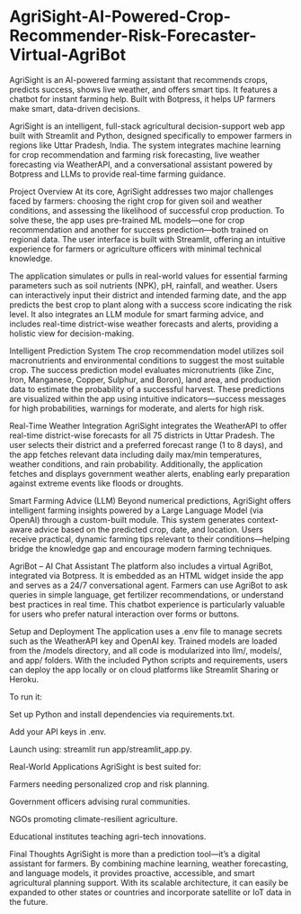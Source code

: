 # AgriSight-AI-Powered-Crop-Recommender-Risk-Forecaster-Virtual-AgriBot
AgriSight is an AI-powered farming assistant that recommends crops, predicts success, shows live weather, and offers smart tips. It features a chatbot for instant farming help. Built with Botpress, it helps UP farmers make smart, data-driven decisions.

AgriSight is an intelligent, full-stack agricultural decision-support web app built with Streamlit and Python, designed specifically to empower farmers in regions like Uttar Pradesh, India. The system integrates machine learning for crop recommendation and farming risk forecasting, live weather forecasting via WeatherAPI, and a conversational assistant powered by Botpress and LLMs to provide real-time farming guidance.

Project Overview
At its core, AgriSight addresses two major challenges faced by farmers: choosing the right crop for given soil and weather conditions, and assessing the likelihood of successful crop production. To solve these, the app uses pre-trained ML models—one for crop recommendation and another for success prediction—both trained on regional data. The user interface is built with Streamlit, offering an intuitive experience for farmers or agriculture officers with minimal technical knowledge.

The application simulates or pulls in real-world values for essential farming parameters such as soil nutrients (NPK), pH, rainfall, and weather. Users can interactively input their district and intended farming date, and the app predicts the best crop to plant along with a success score indicating the risk level. It also integrates an LLM module for smart farming advice, and includes real-time district-wise weather forecasts and alerts, providing a holistic view for decision-making.

Intelligent Prediction System
The crop recommendation model utilizes soil macronutrients and environmental conditions to suggest the most suitable crop. The success prediction model evaluates micronutrients (like Zinc, Iron, Manganese, Copper, Sulphur, and Boron), land area, and production data to estimate the probability of a successful harvest. These predictions are visualized within the app using intuitive indicators—success messages for high probabilities, warnings for moderate, and alerts for high risk.

Real-Time Weather Integration
AgriSight integrates the WeatherAPI to offer real-time district-wise forecasts for all 75 districts in Uttar Pradesh. The user selects their district and a preferred forecast range (1 to 8 days), and the app fetches relevant data including daily max/min temperatures, weather conditions, and rain probability. Additionally, the application fetches and displays government weather alerts, enabling early preparation against extreme events like floods or droughts.

Smart Farming Advice (LLM)
Beyond numerical predictions, AgriSight offers intelligent farming insights powered by a Large Language Model (via OpenAI) through a custom-built module. This system generates context-aware advice based on the predicted crop, date, and location. Users receive practical, dynamic farming tips relevant to their conditions—helping bridge the knowledge gap and encourage modern farming techniques.

AgriBot – AI Chat Assistant
The platform also includes a virtual AgriBot, integrated via Botpress. It is embedded as an HTML widget inside the app and serves as a 24/7 conversational agent. Farmers can use AgriBot to ask queries in simple language, get fertilizer recommendations, or understand best practices in real time. This chatbot experience is particularly valuable for users who prefer natural interaction over forms or buttons.

Setup and Deployment
The application uses a .env file to manage secrets such as the WeatherAPI key and OpenAI key. Trained models are loaded from the /models directory, and all code is modularized into llm/, models/, and app/ folders. With the included Python scripts and requirements, users can deploy the app locally or on cloud platforms like Streamlit Sharing or Heroku.

To run it:

Set up Python and install dependencies via requirements.txt.

Add your API keys in .env.

Launch using: streamlit run app/streamlit_app.py.

Real-World Applications
AgriSight is best suited for:

Farmers needing personalized crop and risk planning.

Government officers advising rural communities.

NGOs promoting climate-resilient agriculture.

Educational institutes teaching agri-tech innovations.

Final Thoughts
AgriSight is more than a prediction tool—it’s a digital assistant for farmers. By combining machine learning, weather forecasting, and language models, it provides proactive, accessible, and smart agricultural planning support. With its scalable architecture, it can easily be expanded to other states or countries and incorporate satellite or IoT data in the future.
